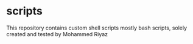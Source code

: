 # scripts
This repository contains custom shell scripts mostly bash scripts, solely created and tested by Mohammed Riyaz
